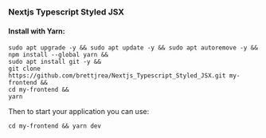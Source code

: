 ### Nextjs Typescript Styled JSX

#### Install with Yarn: 
```
sudo apt upgrade -y && sudo apt update -y && sudo apt autoremove -y &&
npm install --global yarn &&
sudo apt install git -y &&
git clone https://github.com/brettjrea/Nextjs_Typescript_Styled_JSX.git my-frontend &&
cd my-frontend &&
yarn
```

Then to start your application you can use:

```
cd my-frontend && yarn dev
```